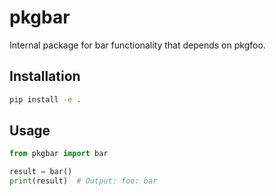 # pkgbar

Internal package for bar functionality that depends on pkgfoo.

## Installation

```bash
pip install -e .
```

## Usage

```python
from pkgbar import bar

result = bar()
print(result)  # Output: foo: bar
```
